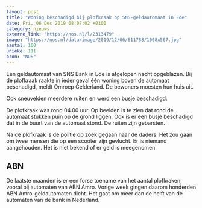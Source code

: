 ```yaml
---
layout: post
title: "Woning beschadigd bij plofkraak op SNS-geldautomaat in Ede"
date: Fri, 06 Dec 2019 08:07:02 +0100
category: nieuws
externe_link: "https://nos.nl/l/2313479"
image: "https://nos.nl/data/image/2019/12/06/611788/1008x567.jpg"
aantal: 160
unieke: 111
bron: "NOS"
---
```


<p>Een geldautomaat van SNS Bank in Ede is afgelopen nacht opgeblazen. Bij de plofkraak raakte in ieder geval één woning boven de automaat beschadigd, meldt Omroep Gelderland. De bewoners moesten hun huis uit.</p>
<p>Ook sneuvelden meerdere ruiten en werd een busje beschadigd:</p>
<p>De plofkraak was rond 04.00 uur. Op beelden is te zien dat rond de automaat stukken puin op de grond liggen. Ook is er een busje beschadigd dat in de buurt van de automaat stond. De ruiten zijn gebarsten.</p>
<p>Na de plofkraak is de politie op zoek gegaan naar de daders. Het zou gaan om twee mensen die op een scooter zijn gevlucht. Er is niemand aangehouden. Het is niet bekend of er geld is meegenomen.</p>
<h2>ABN</h2>
<p>De laatste maanden is er een forse toename van het aantal plofkraken, vooral bij automaten van ABN Amro. Vorige week gingen daarom honderden ABN Amro-geldautomaten dicht. Het gaat om meer dan de helft van de automaten van de bank in Nederland.</p>
